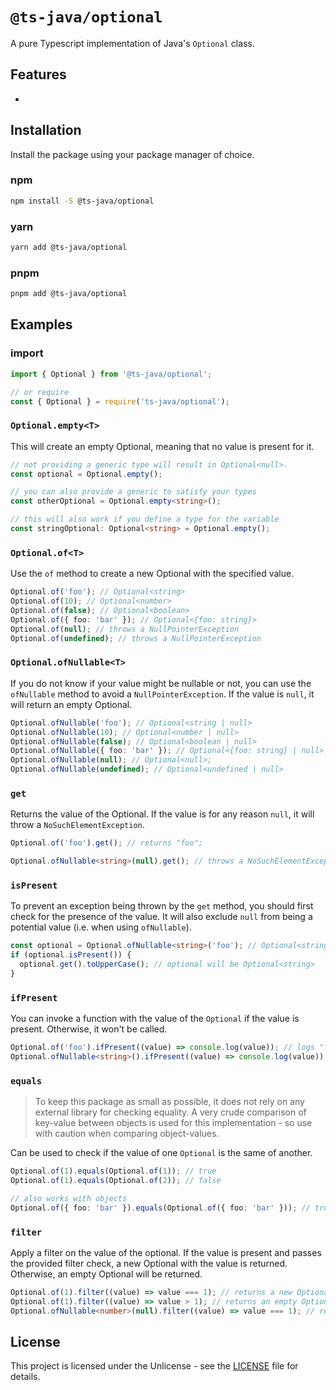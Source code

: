 # `@ts-java/optional`

A pure Typescript implementation of Java's `Optional` class.

## Features

-

## Installation

Install the package using your package manager of choice.

### npm

```bash
npm install -S @ts-java/optional
```

### yarn

```bash
yarn add @ts-java/optional
```

### pnpm

```bash
pnpm add @ts-java/optional
```

## Examples

### import

```typescript
import { Optional } from '@ts-java/optional';

// or require
const { Optional } = require('ts-java/optional');
```

### `Optional.empty<T>`

This will create an empty Optional, meaning that no value is present for it.

```typescript
// not providing a generic type will result in Optional<null>.
const optional = Optional.empty();

// you can also provide a generic to satisfy your types
const otherOptional = Optional.empty<string>();

// this will also work if you define a type for the variable
const stringOptional: Optional<string> = Optional.empty();
```

### `Optional.of<T>`

Use the `of` method to create a new Optional with the specified value.

```typescript
Optional.of('foo'); // Optional<string>
Optional.of(10); // Optional<number>
Optional.of(false); // Optional<boolean>
Optional.of({ foo: 'bar' }); // Optional<{foo: string}>
Optional.of(null); // throws a NullPointerException
Optional.of(undefined); // throws a NullPointerException
```

### `Optional.ofNullable<T>`

If you do not know if your value might be nullable or not, you can use the `ofNullable` method to avoid a `NullPointerException`. If the value is `null`, it will return an empty Optional.

```typescript
Optional.ofNullable('foo'); // Optional<string | null>
Optional.ofNullable(10); // Optional<number | null>
Optional.ofNullable(false); // Optional<boolean | null>
Optional.ofNullable({ foo: 'bar' }); // Optional<{foo: string} | null>
Optional.ofNullable(null); // Optional<null>;
Optional.ofNullable(undefined); // Optional<undefined | null>
```

### `get`

Returns the value of the Optional. If the value is for any reason `null`, it will throw a `NoSuchElementException`.

```typescript
Optional.of('foo').get(); // returns "foo";

Optional.ofNullable<string>(null).get(); // throws a NoSuchElementException
```

### `isPresent`

To prevent an exception being thrown by the `get` method, you should first check for the presence of the value. It will also exclude `null` from being a potential value (i.e. when using `ofNullable`).

```typescript
const optional = Optional.ofNullable<string>('foo'); // Optional<string | null>
if (optional.isPresent()) {
  optional.get().toUpperCase(); // optional will be Optional<string>
}
```

### `ifPresent`

You can invoke a function with the value of the `Optional` if the value is present. Otherwise, it won't be called.

```typescript
Optional.of('foo').ifPresent((value) => console.log(value)); // logs "foo"
Optional.ofNullable<string>().ifPresent((value) => console.log(value)); // won't be called
```

### `equals`

> To keep this package as small as possible, it does not rely on any external library for checking equality. A very crude comparison of key-value between objects is used for this implementation - so use with caution when comparing object-values.

Can be used to check if the value of one `Optional` is the same of another.

```typescript
Optional.of(1).equals(Optional.of(1)); // true
Optional.of(1).equals(Optional.of(2)); // false

// also works with objects
Optional.of({ foo: 'bar' }).equals(Optional.of({ foo: 'bar' })); // true
```

### `filter`

Apply a filter on the value of the optional. If the value is present and passes the provided filter check, a new Optional with the value is returned. Otherwise, an empty Optional will be returned.

```typescript
Optional.of(1).filter((value) => value === 1); // returns a new Optional<number> with value 1
Optional.of(1).filter((value) => value > 1); // returns an empty Optional<number>
Optional.ofNullable<number>(null).filter((value) => value === 1); // returns an empty Optional<number>
```

## License

This project is licensed under the Unlicense - see the [LICENSE](UNLICENSE.md) file for details.
